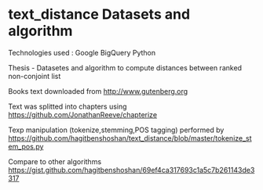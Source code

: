 # text_distance Datasets and algorithm

Technologies used :  Google BigQuery
                     Python
                     
Thesis - Datasetes and algorithm to compute distances between ranked non-conjoint list 

Books text downloaded from http://www.gutenberg.org

Text was splitted into chapters using https://github.com/JonathanReeve/chapterize

Texp manipulation (tokenize,stemming,POS tagging) performed by https://github.com/hagitbenshoshan/text_distance/blob/master/tokenize_stem_pos.py

Compare to other algorithms https://gist.github.com/hagitbenshoshan/69ef4ca317693c1a5c7b261143de3317
